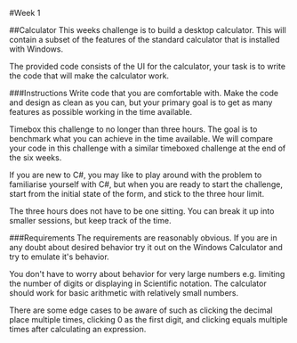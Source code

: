 #Week 1

##Calculator
This weeks challenge is to build a desktop calculator. This will contain a subset of the features of the standard calculator that is installed with Windows.

The provided code consists of the UI for the calculator, your task is to write the code that will make the calculator work.

###Instructions
Write code that you are comfortable with. Make the code and design as clean as you can, but your primary goal is to get as many features as possible working in the time available.

Timebox this challenge to no longer than three hours. The goal is to benchmark what you can achieve in the time available. We will compare your code in this challenge with a similar timeboxed challenge at the end of the six weeks.

If you are new to C#, you may like to play around with the problem to familiarise yourself with C#, but when you are ready to start the challenge, start from the initial state of the form, and stick to the three hour limit.

The three hours does not have to be one sitting. You can break it up into smaller sessions, but keep track of the time.

###Requirements
The requirements are reasonably obvious. If you are in any doubt about desired behavior try it out on the Windows Calculator and try to emulate it's behavior.

You don't have to worry about behavior for very large numbers e.g. limiting the number of digits or displaying in Scientific notation. The calculator should work for basic arithmetic with relatively small numbers.

There are some edge cases to be aware of such as clicking the decimal place multiple times, clicking 0 as the first digit, and clicking equals multiple times after calculating an expression.
